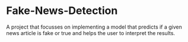 # Fake-News-Detection

A project that focusses on implementing a model that predicts if a given news article is fake or true and helps the user to interpret the results.
